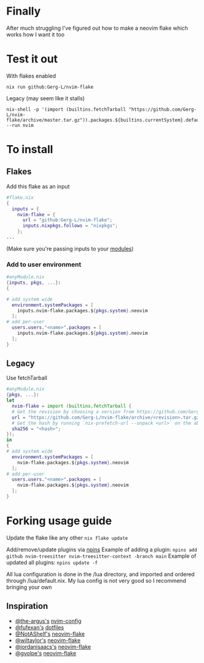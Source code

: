 # Finally
After much struggling I've figured out how to make a neovim flake which works how I want it too

# Test it out
With flakes enabled
```console
nix run github:Gerg-L/nvim-flake
```
Legacy (may seem like it stalls)
```console
nix-shell -p '(import (builtins.fetchTarball "https://github.com/Gerg-L/nvim-flake/archive/master.tar.gz")).packages.${builtins.currentSystem}.default' --run nvim
```
# To install

## Flakes
Add this flake as an input
```nix
#flake.nix
{
  inputs = {
    nvim-flake = {
      url = "github:Gerg-L/nvim-flake";
      inputs.nixpkgs.follows = "nixpkgs";
    };
...
```
(Make sure you're passing inputs to your [modules](https://blog.nobbz.dev/posts/2022-12-12-getting-inputs-to-modules-in-a-flake))
### Add to user environment
```nix
#anyModule.nix
{inputs, pkgs, ...}:
{

# add system wide
  environment.systemPackages = [
    inputs.nvim-flake.packages.${pkgs.system}.neovim
  ];
# add per-user
  users.users."<name>".packages = [
    inputs.nvim-flake.packages.${pkgs.system}.neovim
  ];
}
```

## Legacy
Use fetchTarball
```nix
#anyModule.nix
{pkgs, ...}:
let
  nvim-flake = import (builtins.fetchTarball {
  # Get the revision by choosing a version from https://github.com/Gerg-L/nvim-flake/commits/master
  url = "https://github.com/Gerg-L/nvim-flake/archive/<revision>.tar.gz";
  # Get the hash by running `nix-prefetch-url --unpack <url>` on the above url
  sha256 = "<hash>";
});
in
{
# add system wide
  environment.systemPackages = [
    nvim-flake.packages.${pkgs.system}.neovim
  ];
# add per-user
  users.users."<name>".packages = [
    nvim-flake.packages.${pkgs.system}.neovim
  ];
}
```

# Forking usage guide

Update the flake like any other `nix flake update`

Add/remove/update plugins via [npins](https://github.com/andir/npins) 
Example of adding a plugin: `npins add github nvim-treesitter nvim-treesitter-context -branch main`
Example of updated all plugins: `npins update -f`

All lua configuration is done in the /lua directory, and imported and ordered through /lua/default.nix.
My lua config is not very good so I recommend bringing your own

## Inspiration
- [@the-argus's](https://github.com/the-argus) [nvim-config](https://github.com/the-argus/nvim-config)
- [@fufexan's](https://github.com/fufexan) [dotfiles](https://github.com/fufexan/dotfiles/tree/main/home/editors/neovim)
- [@NotAShelf's](https://github.com/NotAShelf) [neovim-flake](https://github.com/NotAShelf/neovim-flake)
- [@wiltaylor's](https://github.com/wiltaylor) [neovim-flake](https://github.com/wiltaylor/neovim-flake)
- [@jordanisaacs's](https://github.com/jordanisaacs) [neovim-flake](https://github.com/jordanisaacs/neovim-flake)
- [@gvolpe's](https://github.com/gvolpe) [neovim-flake](https://github.com/gvolpe/neovim-flake)
